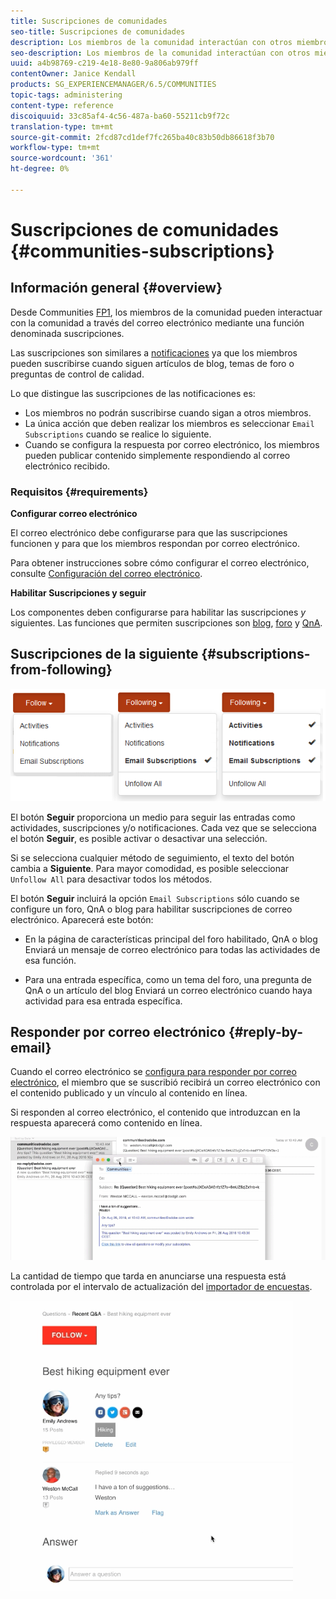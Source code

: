 ```yaml
---
title: Suscripciones de comunidades
seo-title: Suscripciones de comunidades
description: Los miembros de la comunidad interactúan con otros miembros a través del correo electrónico
seo-description: Los miembros de la comunidad interactúan con otros miembros a través del correo electrónico
uuid: a4b98769-c219-4e18-8e80-9a806ab979ff
contentOwner: Janice Kendall
products: SG_EXPERIENCEMANAGER/6.5/COMMUNITIES
topic-tags: administering
content-type: reference
discoiquuid: 33c85af4-4c56-487a-ba60-55211cb9f72c
translation-type: tm+mt
source-git-commit: 2fcd87cd1def7fc265ba40c83b50db86618f3b70
workflow-type: tm+mt
source-wordcount: '361'
ht-degree: 0%

---
```



# Suscripciones de comunidades {#communities-subscriptions}

## Información general {#overview}

Desde Communities [FP1](deploy-communities.md#latestfeaturepack), los miembros de la comunidad pueden interactuar con la comunidad a través del correo electrónico mediante una función denominada suscripciones.

Las suscripciones son similares a [notificaciones](notifications.md) ya que los miembros pueden suscribirse cuando siguen artículos de blog, temas de foro o preguntas de control de calidad.

Lo que distingue las suscripciones de las notificaciones es:

* Los miembros no podrán suscribirse cuando sigan a otros miembros.
* La única acción que deben realizar los miembros es seleccionar `Email Subscriptions` cuando se realice lo siguiente.
* Cuando se configura la respuesta por correo electrónico, los miembros pueden publicar contenido simplemente respondiendo al correo electrónico recibido.

### Requisitos {#requirements}

**Configurar correo electrónico**

El correo electrónico debe configurarse para que las suscripciones funcionen y para que los miembros respondan por correo electrónico.

Para obtener instrucciones sobre cómo configurar el correo electrónico, consulte [Configuración del correo electrónico](email.md).

**Habilitar Suscripciones y seguir**

Los componentes deben configurarse para habilitar las suscripciones *y* siguientes. Las funciones que permiten suscripciones son [blog](blog-feature.md), [foro](forum.md) y [QnA](working-with-qna.md).

## Suscripciones de la siguiente {#subscriptions-from-following}

![suscripción-siguiente](assets/subscription-following.png)

El botón **Seguir** proporciona un medio para seguir las entradas como actividades, suscripciones y/o notificaciones. Cada vez que se selecciona el botón **Seguir**, es posible activar o desactivar una selección.

Si se selecciona cualquier método de seguimiento, el texto del botón cambia a **Siguiente**. Para mayor comodidad, es posible seleccionar `Unfollow All` para desactivar todos los métodos.

El botón **Seguir** incluirá la opción `Email Subscriptions` sólo cuando se configure un foro, QnA o blog para habilitar suscripciones de correo electrónico. Aparecerá este botón:

* En la página de características principal del foro habilitado, QnA o blog Enviará un mensaje de correo electrónico para todas las actividades de esa función.

* Para una entrada específica, como un tema del foro, una pregunta de QnA o un artículo del blog Enviará un correo electrónico cuando haya actividad para esa entrada específica.

## Responder por correo electrónico {#reply-by-email}

Cuando el correo electrónico se [configura para responder por correo electrónico](email.md#configure-polling-importer), el miembro que se suscribió recibirá un correo electrónico con el contenido publicado y un vínculo al contenido en línea.

Si responden al correo electrónico, el contenido que introduzcan en la respuesta aparecerá como contenido en línea.

![email-response](assets/email-reply.png)

La cantidad de tiempo que tarda en anunciarse una respuesta está controlada por el intervalo de actualización del [importador de encuestas](email.md#configure-polling-importer).

![QA](assets/qa.png)

